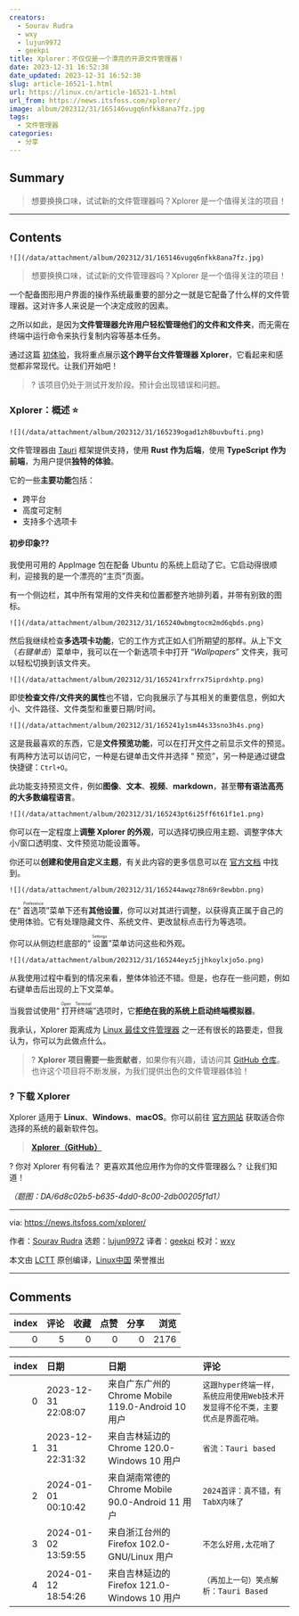 ```yaml
---
creators:
  - Sourav Rudra
  - wxy
  - lujun9972
  - geekpi
title: Xplorer：不仅仅是一个漂亮的开源文件管理器！
date: 2023-12-31 16:52:38
date_updated: 2023-12-31 16:52:38
slug: article-16521-1.html
url: https://linux.cn/article-16521-1.html
url_from: https://news.itsfoss.com/xplorer/
image: album/202312/31/165146vugq6nfkk8ana7fz.jpg
tags:
  - 文件管理器
categories:
  - 分享
---
```


## Summary

> 想要换换口味，试试新的文件管理器吗？Xplorer 是一个值得关注的项目！

***

<!-- more -->

## Contents

`![](/data/attachment/album/202312/31/165146vugq6nfkk8ana7fz.jpg)`

> 
> 想要换换口味，试试新的文件管理器吗？Xplorer 是一个值得关注的项目！
> 
> 
> 

一个配备图形用户界面的操作系统最重要的部分之一就是它配备了什么样的文件管理器。这对许多人来说是一个决定成败的因素。

之所以如此，是因为**文件管理器允许用户轻松管理他们的文件和文件夹**，而无需在终端中运行命令来执行复制内容等基本任务。

通过这篇 [初体验](https://news.itsfoss.com/tag/first-look/)，我将重点展示**这个跨平台文件管理器 Xplorer**，它看起来和感觉都非常现代。让我们开始吧！

> 
> ? 该项目仍处于测试开发阶段。预计会出现错误和问题。
> 
> 
> 

### Xplorer：概述 ⭐

`![](/data/attachment/album/202312/31/165239ogad1zh8buvbufti.png)`

文件管理器由 [Tauri](https://tauri.app/) 框架提供支持，使用 **Rust 作为后端**，使用 **TypeScript 作为前端**，为用户提供**独特的体验**。

它的一些**主要功能**包括：

* 跨平台
* 高度可定制
* 支持多个选项卡

#### 初步印象?‍?

我使用可用的 AppImage 包在配备 Ubuntu 的系统上启动了它。它启动得很顺利，迎接我的是一个漂亮的“主页”页面。

有一个侧边栏，其中所有常用的文件夹和位置都整齐地排列着，并带有别致的图标。

`![](/data/attachment/album/202312/31/165240wbmgtocm2md6qbds.png)`

然后我继续检查**多选项卡功能**，它的工作方式正如人们所期望的那样。从上下文（*右键单击*）菜单中，我可以在一个新选项卡中打开 “*Wallpapers*” 文件夹，我可以轻松切换到该文件夹。

`![](/data/attachment/album/202312/31/165241rxfrrx75iprdxhtp.png)`

即使**检查文件/文件夹的属性**也不错，它向我展示了与其相关的重要信息，例如大小、文件路径、文件类型和重要日期/时间。

`![](/data/attachment/album/202312/31/165241y1sm44s33sno3h4s.png)`

这是我最喜欢的东西，它是**文件预览功能**，可以在打开文件之前显示文件的预览。有两种方法可以访问它，一种是右键单击文件并选择 “<ruby> 预览 <rt>  Preview </rt></ruby>”，另一种是通过键盘快捷键：`Ctrl+O`。

此功能支持预览文件，例如**图像**、**文本**、**视频**、**markdown**，甚至**带有语法高亮的大多数编程语言**。

`![](/data/attachment/album/202312/31/165243pt6i25ff6t61f1e1.png)`

你可以在一定程度上**调整 Xplorer 的外观**，可以选择切换应用主题、调整字体大小/窗口透明度、文件预览功能设置等。

你还可以**创建和使用自定义主题**，有关此内容的更多信息可以在 [官方文档](https://xplorer.space/docs/Extensions/theme/) 中找到。

`![](/data/attachment/album/202312/31/165244awqz78n69r8ewbbn.png)`

在“<ruby> 首选项 <rt>  Preference </rt></ruby>”菜单下还有**其他设置**，你可以对其进行调整，以获得真正属于自己的使用体验。它有处理隐藏文件、系统文件、更改鼠标点击行为等选项。

你可以从侧边栏底部的“<ruby> 设置 <rt>  Settings </rt></ruby>”菜单访问这些和外观。

`![](/data/attachment/album/202312/31/165244eyz5jjhkoylxjo5o.png)`

从我使用过程中看到的情况来看，整体体验还不错。但是，也存在一些问题，例如右键单击后出现的上下文菜单。

当我尝试使用“<ruby> 打开终端 <rt>  Open Terminal </rt></ruby>”选项时，它**拒绝在我的系统上启动终端模拟器**。

我承认，Xplorer 距离成为 [Linux 最佳文件管理器](https://itsfoss.com/file-managers-linux/) 之一还有很长的路要走，但我认为，你可以为此做点什么。

> 
> ? **Xplorer 项目需要一些贡献者**，如果你有兴趣，请访问其 [GitHub 仓库](https://github.com/kimlimjustin/xplorer)。也许这个项目将不断发展，为我们提供出色的文件管理器体验！
> 
> 
> 

### ? 下载 Xplorer

Xplorer 适用于 **Linux**、**Windows**、**macOS**。你可以前往 [官方网站](https://xplorer.space/) 获取适合你选择的系统的最新软件包。

> 
> **[Xplorer（GitHub）](https://github.com/kimlimjustin/xplorer/releases)**
> 
> 
> 

? 你对 Xplorer 有何看法？ 更喜欢其他应用作为你的文件管理器么？ 让我们知道！

*（题图：DA/6d8c02b5-b635-4dd0-8c00-2db00205f1d1）*

---

via: <https://news.itsfoss.com/xplorer/>

作者：[Sourav Rudra](https://news.itsfoss.com/author/sourav/) 选题：[lujun9972](https://github.com/lujun9972) 译者：[geekpi](https://github.com/geekpi) 校对：[wxy](https://github.com/wxy)

本文由 [LCTT](https://github.com/LCTT/TranslateProject) 原创编译，[Linux中国](https://linux.cn/) 荣誉推出

***

## Comments


|   index |   评论 |   收藏 |   点赞 |   分享 |   浏览 |
|--------:|-------:|-------:|-------:|-------:|-------:|
|       0 |      5 |      0 |      0 |      0 |   2176 |

|   index | 日期                | 日期                                               | 评论                                                                           |
|--------:|:--------------------|:---------------------------------------------------|:-------------------------------------------------------------------------------|
|       0 | 2023-12-31 22:08:07 | 来自广东广州的 Chrome Mobile 119.0-Android 10 用户 | `这跟hyper终端一样，系统应用使用Web技术开发显得不伦不类，主要优点是界面花哨。` |
|       1 | 2023-12-31 22:31:32 | 来自吉林延边的 Chrome 120.0-Windows 10 用户        | `省流：Tauri based`                                                            |
|       2 | 2024-01-01 00:10:42 | 来自湖南常德的 Chrome Mobile 90.0-Android 11 用户  | `2024首评：真不错，有TabX内味了`                                               |
|       3 | 2024-01-02 13:59:55 | 来自浙江台州的 Firefox 102.0-GNU/Linux 用户        | `不怎么好用,太花哨了`                                                          |
|       4 | 2024-01-12 18:54:26 | 来自吉林延边的 Firefox 121.0-Windows 10 用户       | `（再加上一句）笑点解析：Tauri Based`                                          |
